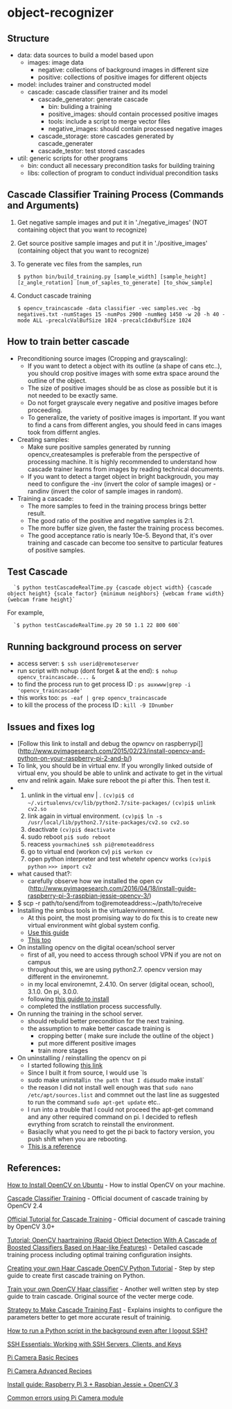# object-recognizer

## Structure

  * data: data sources to build a model based upon
    * images: image data
      * negative: collections of background images in different size
      * positive: collections of positive images for different objects
  * model: includes trainer and constructed model
    * cascade: cascade classifier trainer and its model
      * cascade_generator: generate cascade
        * bin: buliding a training
        * positive_images: should contain processed positive images
        * tools: include a script to merge vector files
        * negative_images: should contain processed negative images
      * cascade_storage: store cascades generated by cascade_generater
      * cascade_testor: test stored cascades
  * util: generic scripts for other programs
    * bin: conduct all necessary precondition tasks for building training
    * libs: collection of program to conduct individual precondition tasks


## Cascade Classifier Training Process (Commands and Arguments)

1. Get negative sample images and put it in './negative_images' (NOT containing object that you want to recognize)

2. Get source positive sample images and put it in './positive_images' (containing object that you want to recognize)

3. To generate vec files from the samples, run 

      `$ python bin/build_training.py [sample_width] [sample_height] [z_angle_rotation] [num_of_saples_to_generate] [to_show_sample]`

4. Conduct cascade training

      `$ opencv_traincascade -data classifier -vec samples.vec -bg negatives.txt -numStages 15 -numPos 2900 -numNeg 1450 -w 20 -h 40 -mode ALL -precalcValBufSize 1024 -precalcIdxBufSize 1024`


## How to train better cascade

  * Preconditioning source images (Cropping and grayscaling):
    * If you want to detect a object with its outline (a shape of cans etc..), you should crop positive images with some extra space around the outline of the object.
    * The size of positive images should be as close as possible but it is not needed to be exactly same.
    * Do not forget grayscale every negative and positive images before proceeding.
    * To generalize, the variety of positive images is important. If you want to find a cans from different angles, you should feed in cans images took from differnt angles.
  * Creating samples:
    * Make sure positive samples generated by running opencv_createsamples is preferable from the perspective of processing machine. It is highly recommended to understand how cascade trainer learns from images by reading technical documents.
    * If you want to detect a target object in bright backgroudn, you may need to configure the -inv (invert the color of sample images) or -randinv (invert the color of sample images in random).
  * Training a cascade:
    * The more samples to feed in the training process brings better result.
    * The good ratio of the positive and negative samples is 2:1.
    * The more buffer size given, the faster the training process becomes.
    * The good acceptance ratio is nearly 10e-5. Beyond that, it's over training and cascade can become too sensitve to particular features of positive samples.


## Test Cascade

      `$ python testCascadeRealTime.py {cascade object width} {cascade object height} {scale factor} {minimum neighbors} {webcam frame width} {webcam frame height}`

For example,
      
      `$ python testCascadeRealTime.py 20 50 1.1 22 800 600`


## Running background process on server

  * access server: `$ ssh userid@remoteserver`
  * run script with nohup (dont forget & at the end): `$ nohup opencv_traincascade.... &`
  * to find the process run to get process ID : `ps auxwww|grep -i 'opencv_traincascade'`
  * this works too: `ps -eaf | grep opencv_traincascade`
  * to kill the process of the process ID : `kill -9 IDnumber`


## Issues and fixes log

  * [Follow this link to install and debug the opwncv on raspberrypi]](http://www.pyimagesearch.com/2015/02/23/install-opencv-and-python-on-your-raspberry-pi-2-and-b/)
  * To link, you should be in virtual env. If you wronglly linked outside of virtual env, you should be able to
    unlink and activate to get in the virtual env and relink again. Make sure reboot the pi after this. Then test it.
  * 1. unlink in the virtual env | .
    `(cv)pi$ cd ~/.virtualenvs/cv/lib/python2.7/site-packages/`
    `(cv)pi$ unlink cv2.so`
    2. link again in virtual environment. 
    `(cv)pi$ ln -s /usr/local/lib/python2.7/site-packages/cv2.so cv2.so`
    3. deactivate 
    `(cv)pi$ deactivate`
    4. sudo reboot 
    `pi$ sudo reboot`
    5. reacess 
    `yourmachine$ ssh pi@remoteaddress`
    6. go to virtual end (workon cv)
    `pi$ workon cv`
    7. open python interpreter and test whetehr opencv works
    `(cv)pi$ python`
    `>>> import cv2`
  * what caused that?: 
    * carefully observe how we installed the open cv (http://www.pyimagesearch.com/2016/04/18/install-guide-raspberry-pi-3-raspbian-jessie-opencv-3/)
  * $ scp -r path/to/send/from to@remoteaddress:~/path/to/receive
  * Installing the smbus tools in the virtualenvironment.
    * At this point, the most promising way to do fix this is to create new virtual environment wiht global system config.
    * [Use this guide](http://stackoverflow.com/questions/12079607/make-virtualenv-inherit-specific-packages-from-your-global-site-packages)
    * [This too](http://www.pyimagesearch.com/2016/10/24/ubuntu-16-04-how-to-install-opencv/)
  * On installing opencv on the digital ocean/school server
    * first of all, you need to access through school VPN if you are not on campus
    * throughout this, we are using python2.7. opencv version may different in the environemnt.
    * in my local environemnt, 2.4.10. On server (digital ocean, school), 3.1.0. On pi, 3.0.0. 
    * following [this guide to install](http://www.pyimagesearch.com/2016/10/24/ubuntu-16-04-how-to-install-opencv/)
    * completed the instllation process successfully.
  * On running the training in the school server.
    * should rebulid better precondition for the next training.
    * the assumption to make better cascade training is
      * cropping better ( make sure include the outline of the object )
      * put more different positive images
      * train more stages
  * On uninstalling / reinstalling the opencv on pi
    * I started following [this link](http://stackoverflow.com/questions/24598160/unistall-opencv-2-4-9-and-install-3-0-0)
    * Since I built it from source, I would use `ls
    * sudo make uninstall` in the path that I did `sudo make install`
    * the reason I did not install well enough was that `sudo nano /etc/apt/sources.list` and commnet out the last line as suggested to
      run the command `sudo apt-get update` etc..
    * I run into a trouble that I could not proceed the apt-get command and any other required command on pi.
      I decided to reflesh evrything from scratch to reinstall the environment.
    * Basiaclly what you need to get the pi back to factory version, you push shift when you are rebooting.
    * [This is a reference](https://www.raspberrypi.org/forums/viewtopic.php?f=29&t=104790)

## References:

[How to Install OpenCV on Ubuntu](http://www.pyimagesearch.com/2016/10/24/ubuntu-16-04-how-to-install-opencv/) - How to instlal OpenCV on your machine.

[Cascade Classifier Training](http://docs.opencv.org/2.4/doc/user_guide/ug_traincascade.html#positive-samples) - Official document of cascade training by OpenCV 2.4

[Official Tutorial for Cascade Training](http://docs.opencv.org/3.2.0/dc/d88/tutorial_traincascade.html) - Official document of cascade training by OpenCV 3.0+

[Tutorial: OpenCV haartraining (Rapid Object Detection With A Cascade of Boosted Classifiers Based on Haar-like Features)](http://note.sonots.com/SciSoftware/haartraining.html) - Detailed cascade training process including optimal training configuration insights.

[Creating your own Haar Cascade OpenCV Python Tutorial](https://pythonprogramming.net/haar-cascade-object-detection-python-opencv-tutorial/) - Step by step guide to create first cascade training on Python.

[Train your own OpenCV Haar classifier](https://github.com/mrnugget/opencv-haar-classifier-training) - Another well written step by step guide to train cascade. Original source of the vecter merge code.

[Strategy to Make Cascade Training Fast](http://answers.opencv.org/question/7141/about-traincascade-paremeters-samples-and-other/) - Explains insights to configure the parameters better to get more accurate result of traininig.

[How to run a Python script in the background even after I logout SSH?](https://www.google.com/webhp?sourceid=chrome-instant&ion=1&espv=2&ie=UTF-8#q=how%20to%20keep%20running%20python%20script%20on%20server%20withtou%20ssh%20connection)

[SSH Essentials: Working with SSH Servers, Clients, and Keys](https://www.digitalocean.com/community/tutorials/ssh-essentials-working-with-ssh-servers-clients-and-keys)

[Pi Camera Basic Recipes](http://picamera.readthedocs.io/en/release-1.10/recipes1.html)

[Pi Camera Advanced Recipes](http://picamera.readthedocs.io/en/release-1.11/recipes2.html)

[Install guide: Raspberry Pi 3 + Raspbian Jessie + OpenCV 3](http://www.pyimagesearch.com/2016/04/18/install-guide-raspberry-pi-3-raspbian-jessie-opencv-3/)

[Common errors using Pi Camera module](http://www.pyimagesearch.com/2016/08/29/common-errors-using-the-raspberry-pi-camera-module/)